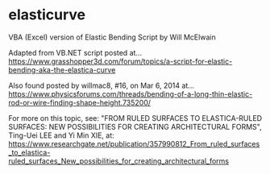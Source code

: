 # elasticurve
VBA (Excel) version of Elastic Bending Script by Will McElwain

Adapted from VB.NET script posted at...
  https://www.grasshopper3d.com/forum/topics/a-script-for-elastic-bending-aka-the-elastica-curve
  
Also found posted by willmac8, #16, on Mar 6, 2014 at...
   https://www.physicsforums.com/threads/bending-of-a-long-thin-elastic-rod-or-wire-finding-shape-height.735200/

For more on this topic, see: "FROM RULED SURFACES TO ELASTICA-RULED SURFACES: NEW POSSIBILITIES FOR CREATING ARCHITECTURAL FORMS",
Ting-Uei LEE and Yi Min XIE, at: https://www.researchgate.net/publication/357990812_From_ruled_surfaces_to_elastica-ruled_surfaces_New_possibilities_for_creating_architectural_forms
